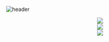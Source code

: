 ![header](https://capsule-render.vercel.app/api?type=waving&color=000000&height=300&section=header&text=Galaxy990928&fontSize=90&fontColor=ffffff&animation=fadeIn)
<center>
  <img src="https://img.shields.io/badge/React-61DAFB?style=flat-square&logo=React&logoColor=white"/></a>
</center>
<center>
  <img src="https://img.shields.io/badge/Css-1572B6?style=flat-square&logo=Css3&logoColor=white"/></a>
</center>
<center>  
  <img src="https://img.shields.io/badge/Javascript-F7DF1E?style=flat-square&logo=JavaScript&logoColor=white"/></a>
</center>
